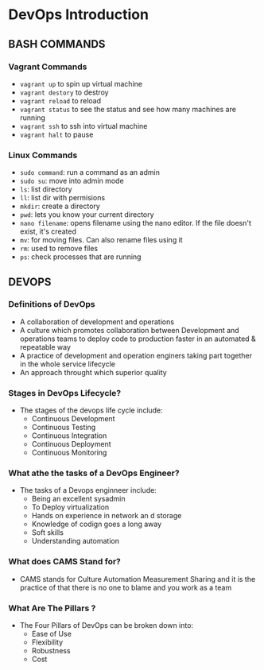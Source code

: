 # DevOps Introduction 

## BASH COMMANDS
### Vagrant Commands
- `vagrant up` to spin up virtual machine
- `vagrant destory` to destroy
- `vagrant reload` to reload
- `vagrant status` to see the status and see how many machines are running 
- `vagrant ssh` to ssh into virtual machine 
- `vagrant halt` to pause 
### Linux Commands 
- `sudo command`: run a command as an admin
- `sudo su`: move into admin mode
- `ls`: list directory
- `ll`: list dir with permisions
- `mkdir`: create a directory
- `pwd`: lets you know your current directory
- `nano filename`: opens filename using the nano editor. If the file doesn't exist, it's created
- `mv`: for moving files. Can also rename files using it
- `rm`: used to remove files
- `ps`: check processes that are running

## DEVOPS
### Definitions of DevOps
- A collaboration of development and operations
- A culture which promotes collaboration between Development and operations teams to deploy code to production faster in an automated & repeatable way
- A practice of development and operation enginers taking part together in the whole service lifecycle
- An approach throught which superior quality

### Stages in DevOps Lifecycle?
- The stages of the devops life cycle include:
	- Continuous Development
	- Continuous Testing 
	- Continuous Integration
	- Continuous Deployment 
	- Continuous Monitoring   
### What athe the tasks of a DevOps Engineer?
- The tasks of a Devops enginneer include:
	- Being an excellent sysadmin
	- To Deploy virtualization
	- Hands on experience in network an d storage
	- Knowledge of codign goes a long away
	- Soft skills
	- Understanding automation
### What does CAMS Stand for?
- CAMS stands for Culture Automation Measurement Sharing and it is the practice of that there is no one to blame and you work as a team
### What Are The Pillars ?
- The Four Pillars of DevOps can be broken down into:
	- Ease of Use
	- Flexibility
	- Robustness
	- Cost
